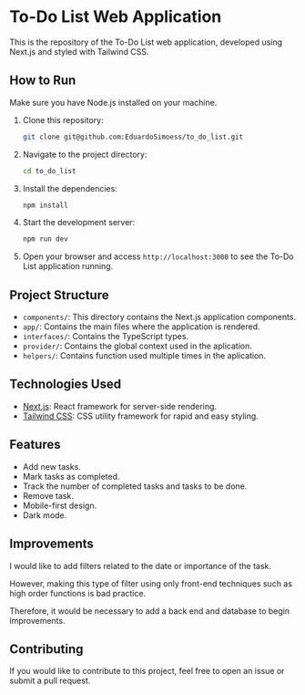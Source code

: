 # To-Do List Web Application

This is the repository of the To-Do List web application, developed using Next.js and styled with Tailwind CSS.

## How to Run

Make sure you have Node.js installed on your machine.

1. Clone this repository:

    ```bash
    git clone git@github.com:EduardoSimoess/to_do_list.git
    ```

2. Navigate to the project directory:

    ```bash
    cd to_do_list
    ```

3. Install the dependencies:

    ```bash
    npm install
    ```

4. Start the development server:

    ```bash
    npm run dev
    ```

5. Open your browser and access `http://localhost:3000` to see the To-Do List application running.

## Project Structure

- `components/`: This directory contains the Next.js application components.
- `app/`: Contains the main files where the application is rendered.
- `interfaces/`: Contains the TypeScript types.
- `provider/`: Contains the global context used in the aplication.
- `helpers/`: Contains function used multiple times in the aplication.

## Technologies Used

- [Next.js](https://nextjs.org/): React framework for server-side rendering.
- [Tailwind CSS](https://tailwindcss.com/): CSS utility framework for rapid and easy styling.

## Features

- Add new tasks.
- Mark tasks as completed.
- Track the number of completed tasks and tasks to be done.
- Remove task.
- Mobile-first design.
- Dark mode.

## Improvements

I would like to add filters related to the date or importance of the task.

However, making this type of filter using only front-end techniques such as high order functions is bad practice.

Therefore, it would be necessary to add a back end and database to begin improvements.

## Contributing

If you would like to contribute to this project, feel free to open an issue or submit a pull request.
